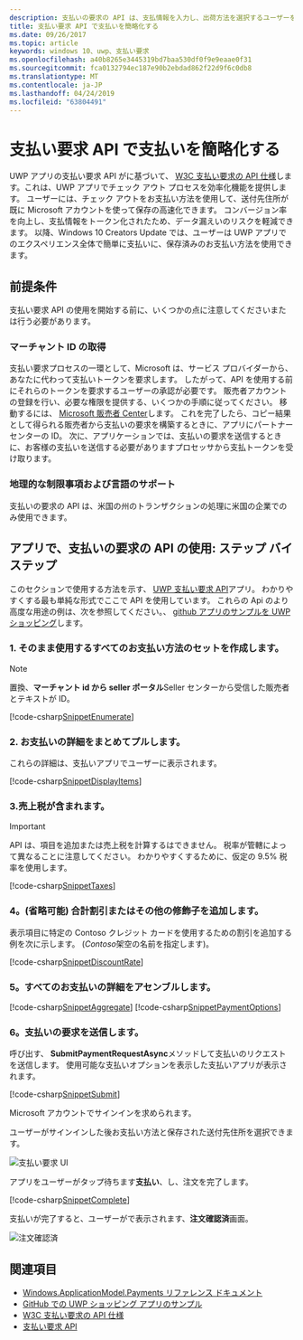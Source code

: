 ```yaml
---
description: 支払いの要求の API は、支払情報を入力し、出荷方法を選択するユーザーを要求する場合のプロセスをバイパスする UWP アプリの統合ソリューションを提供します。
title: 支払い要求 API で支払いを簡略化する
ms.date: 09/26/2017
ms.topic: article
keywords: windows 10、uwp、支払い要求
ms.openlocfilehash: a40b8265e3445319bd7baa530df0f9e9eaae0f31
ms.sourcegitcommit: fca0132794ec187e90b2ebdad862f22d9f6c0db8
ms.translationtype: MT
ms.contentlocale: ja-JP
ms.lasthandoff: 04/24/2019
ms.locfileid: "63804491"
---
```

# <a name="simplify-payments-with-the-payment-request-api"></a>支払い要求 API で支払いを簡略化する
UWP アプリの支払い要求 API がに基づいて、 [W3C 支払い要求の API 仕様](https://w3c.github.io/browser-payment-api/)します。これは、UWP アプリでチェック アウト プロセスを効率化機能を提供します。 ユーザーには、チェック アウトをお支払い方法を使用して、送付先住所が既に Microsoft アカウントを使って保存の高速化できます。 コンバージョン率を向上し、支払情報をトークン化されたため、データ漏えいのリスクを軽減できます。 以降、Windows 10 Creators Update では、ユーザーは UWP アプリでのエクスペリエンス全体で簡単に支払いに、保存済みのお支払い方法を使用できます。

## <a name="prerequisites"></a>前提条件
支払い要求 API の使用を開始する前に、いくつかの点に注意してくださいまたは行う必要があります。

### <a name="getting-a-merchant-id"></a>マーチャント ID の取得
支払い要求プロセスの一環として、Microsoft は、サービス プロバイダーから、あなたに代わって支払いトークンを要求します。 したがって、API を使用する前にそれらのトークンを要求するユーザーの承認が必要です。  販売者アカウントの登録を行い、必要な権限を提供する、いくつかの手順に従ってください。 移動するには、 [Microsoft 販売者 Center](https://seller.microsoft.com/en-us/dashboard/registration/seller/?accountprogram=uwp)します。 これを完了したら、コピー結果として得られる販売者から支払いの要求を構築するときに、アプリにパートナー センターの ID。 次に、アプリケーションでは、支払いの要求を送信するときに、お客様の支払いを送信する必要がありますプロセッサから支払トークンを受け取ります。

### <a name="geographic-restrictions-and-language-support"></a>地理的な制限事項および言語のサポート
支払いの要求の API は、米国の州のトランザクションの処理に米国の企業でのみ使用できます。

## <a name="using-the-payment-request-api-in-your-app-step-by-step"></a>アプリで、支払いの要求の API の使用: ステップ バイ ステップ
このセクションで使用する方法を示す、 [UWP 支払い要求 API](https://docs.microsoft.com/en-us/uwp/api/windows.applicationmodel.payments)アプリ。 わかりやすくする最も単純な形式でここで API を使用しています。 これらの Api のより高度な用途の例は、次を参照してください。、 [github アプリのサンプルを UWP ショッピング](https://github.com/Microsoft/Windows-appsample-shopping)します。

### <a name="1-create-a-set-of-all-the-payment-options-that-you-accept"></a>1. そのまま使用するすべてのお支払い方法のセットを作成します。
> [!Note]
> 置換、**マーチャント id から seller ポータル**Seller センターから受信した販売者とテキストが ID。

[!code-csharp[SnippetEnumerate](./code/PaymentsApiSample/PaymentsApiSample/MainPage.xaml.cs#SnippetEnumerate)]

### <a name="2-pull-the-payment-details-together"></a>2. お支払いの詳細をまとめてプルします。 

これらの詳細は、支払いアプリでユーザーに表示されます。 

[!code-csharp[SnippetDisplayItems](./code/PaymentsApiSample/PaymentsApiSample/MainPage.xaml.cs#SnippetDisplayItems)]

### <a name="3-include-the-sales-tax"></a>3.売上税が含まれます。 

> [!Important]
> API は、項目を追加または売上税を計算するはできません。 税率が管轄によって異なることに注意してください。 わかりやすくするために、仮定の 9.5% 税率を使用します。

[!code-csharp[SnippetTaxes](./code/PaymentsApiSample/PaymentsApiSample/MainPage.xaml.cs#SnippetTaxes)]

### <a name="4-optional--add-discounts-or-other-modifiers-to-the-total"></a>4。(省略可能) 合計割引またはその他の修飾子を追加します。 

表示項目に特定の Contoso クレジット カードを使用するための割引を追加する例を次に示します。 (*Contoso*架空の名前を指定します)。

[!code-csharp[SnippetDiscountRate](./code/PaymentsApiSample/PaymentsApiSample/MainPage.xaml.cs#SnippetDiscountRate)]

### <a name="5-assemble-all-the-payment-details"></a>5。すべてのお支払いの詳細をアセンブルします。

[!code-csharp[SnippetAggregate](./code/PaymentsApiSample/PaymentsApiSample/MainPage.xaml.cs#SnippetAggregate)]
[!code-csharp[SnippetPaymentOptions](./code/PaymentsApiSample/PaymentsApiSample/MainPage.xaml.cs#SnippetPaymentOptions)]

### <a name="6-submit-the-payment-request"></a>6。支払いの要求を送信します。 

呼び出す、 **SubmitPaymentRequestAsync**メソッドして支払いのリクエストを送信します。 使用可能な支払いオプションを表示した支払いアプリが表示されます。

[!code-csharp[SnippetSubmit](./code/PaymentsApiSample/PaymentsApiSample/MainPage.xaml.cs#SnippetSubmit)]

Microsoft アカウントでサインインを求められます。

ユーザーがサインインした後お支払い方法と保存された送付先住所を選択できます。

![支払い要求 UI](./images/33.png "支払い要求 UI")

アプリをユーザーがタップ待ちます**支払い**、し、注文を完了します。

[!code-csharp[SnippetComplete](./code/PaymentsApiSample/PaymentsApiSample/MainPage.xaml.cs#SnippetComplete)]

支払いが完了すると、ユーザーがで表示されます、**注文確認済**画面。

![注文確認済](./images/44.png "順序の確認 ")

## <a name="see-also"></a>関連項目
- [Windows.ApplicationModel.Payments リファレンス ドキュメント](https://docs.microsoft.com/en-us/uwp/api/windows.applicationmodel.payments)
- [GitHub での UWP ショッピング アプリのサンプル](https://github.com/Microsoft/Windows-appsample-shopping)
- [W3C 支払い要求の API 仕様](https://www.w3.org/TR/payment-request/)
- [支払い要求 API ](https://docs.microsoft.com/en-us/microsoft-edge/dev-guide/device/payment-request-api)

